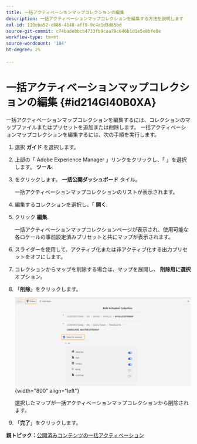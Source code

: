 ```yaml
---
title: 一括アクティベーションマップコレクションの編集
description: 一括アクティベーションマップコレクションを編集する方法を説明します
exl-id: 110eba52-c886-4148-aff9-9c4e1d3d85bd
source-git-commit: c74badebbcb4733fb9caa79c646b1d1e5c8bfe8e
workflow-type: tm+mt
source-wordcount: '184'
ht-degree: 2%

---
```


# 一括アクティベーションマップコレクションの編集 {#id214GI40B0XA}

一括アクティベーションマップコレクションを編集するには、コレクションのマップファイルまたはプリセットを追加または削除します。 一括アクティベーションマップコレクションを編集するには、次の手順を実行します。

1. 選択 **ガイド** を選択します。

1. 上部の「 Adobe Experience Manager 」リンクをクリックし、「 」を選択します。 **ツール**.

1. をクリックします。 **一括公開ダッシュボード** タイル。

   一括アクティベーションマップコレクションのリストが表示されます。

1. 編集するコレクションを選択し、「 **開く**.

1. クリック **編集**.

   一括アクティベーションマップコレクションページが表示され、使用可能な各ロケールの事前設定済みプリセットと共にマップが表示されます。

1. スライダーを使用して、アクティブ化または非アクティブ化する出力プリセットをオフにします。

1. コレクションからマップを削除する場合は、マップを展開し、 **削除用に選択** オプション。

1. 「**削除**」をクリックします。

   ![](images/bulk-activation-delete-map.png){width="800" align="left"}

   選択したマップが一括アクティベーションマップコレクションから削除されます。

1. 「**完了**」をクリックします。


**親トピック：**[&#x200B;公開済みコンテンツの一括アクティベーション](conf-bulk-activation.md)
